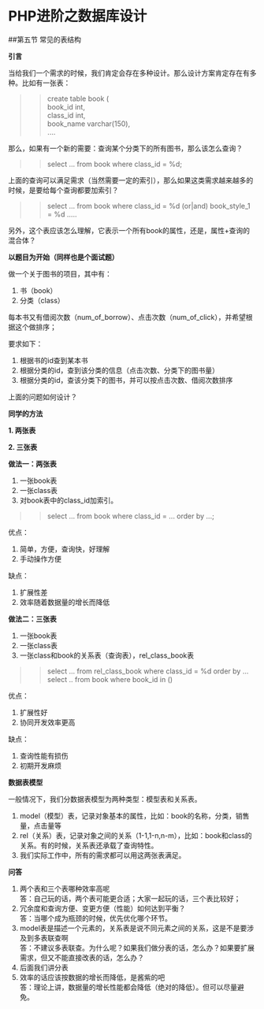 PHP进阶之数据库设计
=======

##第五节 常见的表结构  

**引言**

当给我们一个需求的时候，我们肯定会存在多种设计。那么设计方案肯定存在有多种。比如有一张表：

>> create table book (  
> book_id int,  
> class_id int,  
> book_name varchar(150),  
> ....

那么，如果有一个新的需要：查询某个分类下的所有图书，那么该怎么查询？

>> select ... from book where class_id = %d;

上面的查询可以满足需求（当然需要一定的索引），那么如果这类需求越来越多的时候，是要给每个查询都要加索引？

>> select ... from book where class_id = %d (or|and)
> book_style_1 = %d .....

另外，这个表应该怎么理解，它表示一个所有book的属性，还是，属性+查询的混合体？

**以题目为开始（同样也是个面试题）**

做一个关于图书的项目，其中有：  

1. 书（book）
2. 分类（class）

每本书又有借阅次数（num\_of\_borrow）、点击次数（num\_of\_click），并希望根据这个做排序；

要求如下：

1. 根据书的id查到某本书
2. 根据分类的id，查到该分类的信息（点击次数、分类下的图书量）
3. 根据分类的id，查该分类下的图书，并可以按点击次数、借阅次数排序

上面的问题如何设计？

**同学的方法**

**1. 两张表**



**2. 三张表**

**做法一：两张表**

1. 一张book表
2. 一张class表
3. 对book表中的class_id加索引。

>> select ... from book where class_id = ... order by ...;

优点：

1. 简单，方便，查询快，好理解
2. 手动操作方便

缺点：

1. 扩展性差
2. 效率随着数据量的增长而降低

**做法二：三张表**

1. 一张book表
2. 一张class表
3. 一张class和book的关系表（查询表），rel_class_book表

>> select ... from rel\_class\_book where class\_id = %d order by ... 
> select .. from book where book_id in ()

优点：

1. 扩展性好
2. 协同开发效率更高

缺点：

1. 查询性能有损伤
2. 初期开发麻烦

**数据表模型**

一般情况下，我们分数据表模型为两种类型：模型表和关系表。

1. model（模型）表，记录对象基本的属性，比如：book的名称，分类，销售量，点击量等
2. rel（关系）表，记录对象之间的关系（1-1,1-n,n-m），比如：book和class的关系。有的时候，关系表还承载了查询特性。
3. 我们实际工作中，所有的需求都可以用这两张表满足。

**问答**

1. 两个表和三个表哪种效率高呢  
	答：自己玩的话，两个表可能更合适；大家一起玩的话，三个表比较好；
2. 冗余度和查询方便、变更方便（性能）如何达到平衡？  
	答：当哪个成为瓶颈的时候，优先优化哪个环节。
3. model表是描述一个元素的，关系表是说不同元素之间的关系，这是不是要涉及到多表联查啊  
	答：不建议多表联查。为什么呢？如果我们做分表的话，怎么办？如果要扩展需求，但又不能直接改表的话，怎么办？
4. 后面我们讲分表  
5. 效率的话应该按数据的增长而降低，是酱紫的吧  
	答：理论上讲，数据量的增长性能都会降低（绝对的降低）。但可以尽量避免。
